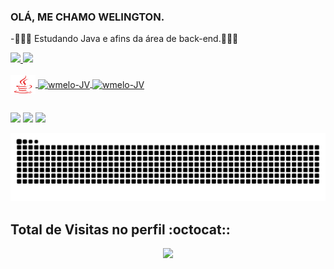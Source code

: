 ### OLÁ, ME CHAMO WELINGTON.
-🌿👨‍💻 Estudando Java e afins da área de back-end.🌿👨‍💻
<div>
  <a href="https://github.com/wmelodasilva">
  <img height="170em" src="https://github-readme-stats.vercel.app/api?username=wmelodasilva&show_icons=false&theme=dark&title_color=15400e&bg_color=111111&include_all_commits=true&count_private=true"/>
  <img height="170em" src="https://github-readme-stats.vercel.app/api/top-langs/?username=Wmelodasilva&layout=compact&langs_count=7&theme=dark&title_color=ffdb58&bg_color=111111"/>
</div>
  
  <div style="display: inline_block"><br>
  <img align="center" alt="wmelo-JV" height="30" width="40" src="https://raw.githubusercontent.com/devicons/devicon/master/icons/java/java-plain.svg">
  <img align="center" alt="wmelo-JV" height="30" width="40" src="https://cdn.jsdelivr.net/gh/devicons/devicon/icons/mysql/mysql-original.svg">
    <img align="center" alt="wmelo-JV" height="30" width="40" src="https://cdn.jsdelivr.net/gh/devicons/devicon/icons/spring/spring-original.svg">

 </div>
 
  ##
  
  <div>
     <a href="https://www.instagram.com/wmelodasilva/" target="_blank"><img src="https://img.shields.io/badge/-Instagram-ffdb58?style=for-the-badge&logo=instagram&logoColor=white"      target="_blank"></a>
    <a href="www.linkedin.com/in/welingtonmelo" target="_blank"><img src="https://img.shields.io/badge/LinkedIn-0077B5?style=for-the-badge&logo=linkedin&logoColor=white"                 target="_blank"></a>
   <a href="https://mail.google.com/mail/u/0/#inbox?compose=DmwnWrRpclZhfzvVhspdshvLJQdpLPJfCtwzWTFqhmGRqBTHdlNbLMnxBqcGqjCCrMPWNkqDtdLQ" target="_blank"><img                        src="https://img.shields.io/badge/Gmail-D14836?style=for-the-badge&logo=gmail&logoColor=white" target="_blank"></a>
 
 ![Snake animation](https://github.com/wmelodasilva/wmelodasilva/blob/output/github-contribution-grid-snake.svg)
    
 </div>
   
 <p align="left"> 

 ## Total de Visitas no perfil :octocat:: <br>
 <p align="center"> 
   <img alingn="center" src="https://profile-counter.glitch.me/wmelodasilva/count.svg" />
</p>

 
